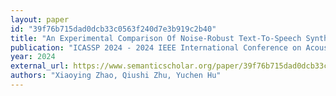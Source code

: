 ```yaml
---
layout: paper
id: "39f76b715dad0dcb33c0563f240d7e3b919c2b40"
title: "An Experimental Comparison Of Noise-Robust Text-To-Speech Synthesis Systems Based On Self-Supervised Representation"
publication: "ICASSP 2024 - 2024 IEEE International Conference on Acoustics, Speech and Signal Processing (ICASSP)"
year: 2024
external_url: https://www.semanticscholar.org/paper/39f76b715dad0dcb33c0563f240d7e3b919c2b40
authors: "Xiaoying Zhao, Qiushi Zhu, Yuchen Hu"
---
```

